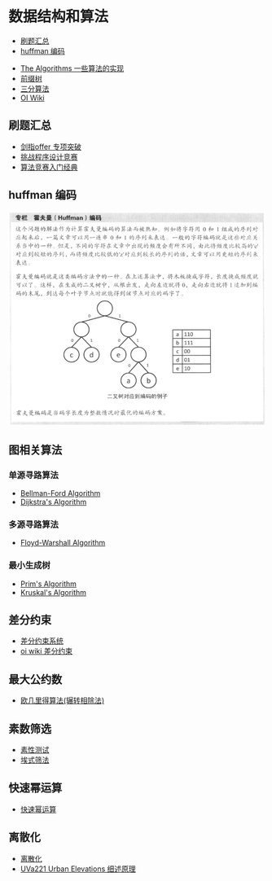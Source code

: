 # 数据结构和算法


<!-- vim-markdown-toc GFM -->

* [刷题汇总](#刷题汇总)
* [huffman 编码](#huffman-编码)

<!-- vim-markdown-toc -->

- [The Algorithms 一些算法的实现](https://the-algorithms.com/)
- [前缀树](https://zhuanlan.zhihu.com/p/28891541)
- [三分算法](https://codeantenna.com/a/8QLI5mtuYk)
- [OI Wiki](https://oi-wiki.org/)


## 刷题汇总

- [剑指offer 专项突破](剑指offer(专项突破).md)
- [挑战程序设计竞赛](挑战程序设计竞赛.md)
- [算法竞赛入门经典](算法竞赛入门经典.md)


## huffman 编码
![](pic/huffman编码.png)


## 图相关算法

### 单源寻路算法

- [Bellman-Ford Algorithm](https://en.wikipedia.org/wiki/Bellman%E2%80%93Ford_algorithm)
- [Dijkstra's Algorithm](https://en.wikipedia.org/wiki/Dijkstra%27s_algorithm)

### 多源寻路算法

- [Floyd-Warshall Algorithm](https://en.wikipedia.org/wiki/Floyd%E2%80%93Warshall_Algorithm#cite_note-10)

### 最小生成树

- [Prim's Algorithm](https://en.wikipedia.org/wiki/Prim%27s_algorithm)
- [Kruskal's Algorithm](https://en.wikipedia.org/wiki/Kruskal%27s_algorithm)


## 差分约束

- [差分约束系统](https://blog.csdn.net/runninghui/article/details/9137673)
- [oi wiki 差分约束](https://oi-wiki.org/graph/diff-constraints/)

## 最大公约数

- [欧几里得算法(辗转相除法)](https://zh.wikipedia.org/wiki/%E8%BC%BE%E8%BD%89%E7%9B%B8%E9%99%A4%E6%B3%95)

## 素数筛选

- [素性测试](https://zh.wikipedia.org/zh-hans/%E7%B4%A0%E6%80%A7%E6%B5%8B%E8%AF%95)
- [埃式筛法](https://zh.wikipedia.org/zh-hans/%E5%9F%83%E6%8B%89%E6%89%98%E6%96%AF%E7%89%B9%E5%B0%BC%E7%AD%9B%E6%B3%95)

## 快速幂运算

- [快速幂运算](https://oi-wiki.org/math/binary-exponentiation/)

## 离散化

- [离散化](https://oi-wiki.org/misc/discrete/)
- [UVa221 Urban Elevations 细述原理](https://blog.csdn.net/super_son/article/details/78145402)
